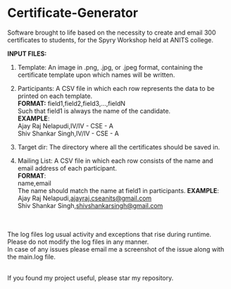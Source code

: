 # Certificate-Generator
Software brought to life based on the necessity to create and email 300 certificates to students, for the Spyry Workshop held at ANITS college.

**INPUT FILES:**
1. Template: An image in .png, .jpg, or .jpeg format, containing the certificate template upon which names will be written.<br>
2. Participants: A CSV file in which each row represents the data to be printed on each template.<br>
**FORMAT:**
field1,field2,field3,...,fieldN<br>
Such that field1 is always the name of the candidate.  
**EXAMPLE**:<br>
Ajay Raj Nelapudi,IV/IV - CSE - A<br>
Shiv Shankar Singh,IV/IV - CSE - A<br>

3. Target dir: The directory where all the certificates should be saved in.<br>
4. Mailing List: A CSV file in which each row consists of the name and email address of each participant.<br>
**FORMAT**:<br>
name,email<br>
The name should match the name at field1 in participants.
**EXAMPLE**:<br>
Ajay Raj Nelapudi,ajayraj.cseanits@gmail.com<br>
Shiv Shankar Singh,shivshankarsingh@gmail.com<br><br><br>

The log files log usual activity and exceptions that rise during runtime. Please do not modify the log files in any manner.<br>
In case of any issues please email me a screenshot of the issue along with the main.log file.<br><br>

If you found my project useful, please star my repository.
